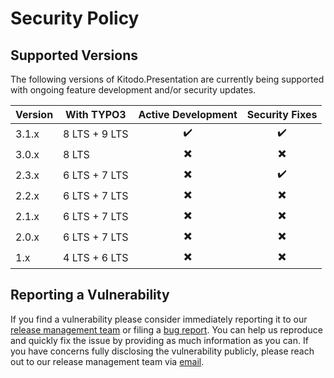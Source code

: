 # Security Policy

## Supported Versions

The following versions of Kitodo.Presentation are currently being supported with ongoing feature development and/or security updates.

| Version | With TYPO3    | Active Development       | Security Fixes           |
| ------- | ------------- | :----------------------: | :----------------------: |
| 3.1.x   | 8 LTS + 9 LTS | :heavy_check_mark:       | :heavy_check_mark:       |
| 3.0.x   | 8 LTS         | :heavy_multiplication_x: | :heavy_multiplication_x: |
| 2.3.x   | 6 LTS + 7 LTS | :heavy_multiplication_x: | :heavy_check_mark:       |
| 2.2.x   | 6 LTS + 7 LTS | :heavy_multiplication_x: | :heavy_multiplication_x: |
| 2.1.x   | 6 LTS + 7 LTS | :heavy_multiplication_x: | :heavy_multiplication_x: |
| 2.0.x   | 6 LTS + 7 LTS | :heavy_multiplication_x: | :heavy_multiplication_x: |
| 1.x     | 4 LTS + 6 LTS | :heavy_multiplication_x: | :heavy_multiplication_x: |

## Reporting a Vulnerability

If you find a vulnerability please consider immediately reporting it to our [release management team](https://github.com/orgs/kitodo/teams/kitodo-presentation-maintainers) or filing a [bug report](https://github.com/kitodo/kitodo-presentation/issues/new?assignees=sebastian-meyer,albig&labels=security&template=issue_template.md). You can help us reproduce and quickly fix the issue by providing as much information as you can. If you have concerns fully disclosing the vulnerability publicly, please reach out to our release management team via [email](mailto:security@kitodo.org).
